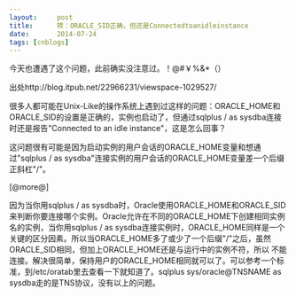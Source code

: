 ```yaml
---
layout:     post
title:      转：ORACLE_SID正确，但还是Connectedtoanidleinstance
date:       2014-07-24
tags: [cnblogs]
---
```

今天也遭遇了这个问题，此前确实没注意过。！@#￥%&*（）

出处http://blog.itpub.net/22966231/viewspace-1029527/

很多人都可能在Unix-Like的操作系统上遇到过这样的问题：ORACLE_HOME和ORACLE_SID的设置是正确的，实例也启动了，但通过sqlplus / as sysdba连接时还是报告"Connected to an idle instance"，这是怎么回事？

这问题很有可能是因为启动实例的用户会话的ORACLE_HOME变量和想通过"sqlplus / as sysdba"连接实例的用户会话的ORACLE_HOME变量差一个后缀正斜杠"/"。

[@more@]

因为当你用sqlplus / as sysdba时，Oracle使用ORACLE_HOME和ORACLE_SID来判断你要连接哪个实例。Oracle允许在不同的ORACLE_HOME下创建相同实例名的实例，当你用sqlplus / as sysdba连接实例时，ORACLE_HOME同样是一个关键的区分因素。所以当ORACLE_HOME多了或少了一个后缀"/"之后，虽然ORACLE_SID相同，但加上ORACLE_HOME还是与运行中的实例不符，所以 不能连接。解决很简单，保持用户的ORACLE_HOME相同就可以了。可以参考一个标准，到/etc/oratab里去查看一下就知道了。sqlplus sys/oracle@TNSNAME as sysdba走的是TNS协议，没有以上的问题。
